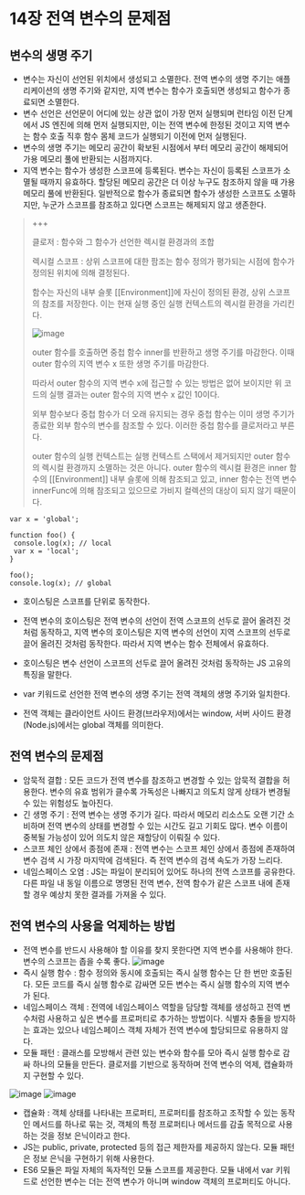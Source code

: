 14장 전역 변수의 문제점
========

변수의 생명 주기
---
- 변수는 자신이 선언된 위치에서 생성되고 소멸한다. 전역 변수의 생명 주기는 애플리케이션의 생명 주기와 같지만, 지역 변수는 함수가 호출되면 생성되고 함수가 종료되면 소멸한다.
- 변수 선언은 선언문이 어디에 있는 상관 없이 가장 먼저 실행되며 런타임 이전 단계에서 JS 엔진에 의해 먼저 실행되지만, 이는 전역 변수에 한정된 것이고 지역 변수는 함수 호출 직후 함수 몸체 코드가 실행되기 이전에 먼저 실행된다.
- 변수의 생명 주기는 메모리 공간이 확보된 시점에서 부터 메모리 공간이 해제되어 가용 메모리 풀에 반환되는 시점까지다.
- 지역 변수는 함수가 생성한 스코프에 등록된다. 변수는 자신이 등록된 스코프가 소멸될 때까지 유효하다. 할당된 메모리 공간은 더 이상 누구도 참조하지 않을 때 가용 메모리 풀에 반환된다. 일반적으로 함수가 종료되면 함수가 생성한 스코프도 소멸하지만, 누군가 스코프를 참조하고 있다면 스코프는 해제되지 않고 생존한다.

>  +++
> 
>  클로저 : 함수와 그 함수가 선언한 렉시컬 환경과의 조합
>  
>  렉시컬 스코프 : 상위 스코프에 대한 팜조는 함수 정의가 평가되는 시점에 함수가 정의된 위치에 의해 결정된다.
>  
>  함수는 자신의 내부 슬롯 [[Environment]]에 자신이 정의된 환경, 상위 스코프의 참조를 저장한다. 이는 현재 실행 중인 실행 컨텍스트의 렉시컬 환경을 가리킨다.
>
>  ![image](https://github.com/houony/Javascript-Deep-Dive-Study/assets/99787274/97045660-a122-4380-9607-572ff4623a4f)
>
>  outer 함수를 호출하면 중첩 함수 inner를 반환하고 생명 주기를 마감한다. 이때 outer 함수의 지역 변수 x 또한 생명 주기를 마감한다.
>
>  따라서 outer 함수의 지역 변수 x에 접근할 수 있는 방법은 없어 보이지만 위 코드의 실행 결과는 outer 함수의 지역 변수 x 값인 10이다.
>
>  외부 함수보다 중첩 함수가 더 오래 유지되는 경우 중첩 함수는 이미 생명 주기가 종료한 외부 함수의 변수를 참조할 수 있다. 이러한 중첩 함수를 클로저라고 부른다.
>
>  outer 함수의 실행 컨텍스트는 실행 컨텍스트 스택에서 제거되지만 outer 함수의 렉시컬 환경까지 소멸하는 것은 아니다. outer 함수의 렉시컬 환경은 inner 함수의 [[Environment]] 내부 슬롯에 의해 참조되고 있고, inner 함수는 전역 변수 innerFunc에 의해 참조되고 있으므로 가비지 컬렉션의 대상이 되지 않기 때문이다.

   ```
  var x = 'global';

  function foo() {
    console.log(x); // local
    var x = 'local';
  }

  foo();
  console.log(x); // global
  ```
- 호이스팅은 스코프를 단위로 동작한다.
- 전역 변수의 호이스팅은 전역 변수의 선언이 전역 스코프의 선두로 끌어 올려진 것처럼 동작하고, 지역 변수의 호이스팅은 지역 변수의 선언이 지역 스코프의 선두로 끌어 올려진 것처럼 동작한다. 따라서 지역 변수는 함수 전체에서 유효하다.
- 호이스팅은 변수 선언이 스코프의 선두로 끌어 올려진 것처럼 동작하는 JS 고유의 특징을 말한다.

- var 키워드로 선언한 전역 변수의 생명 주기는 전역 객체의 생명 주기와 일치한다.
- 전역 객체는 클라이언트 사이드 환경(브라우저)에서는 window, 서버 사이드 환경(Node.js)에서는 global 객체를 의미한다.

전역 변수의 문제점
---
- 암묵적 결합 : 모든 코드가 전역 변수를 참조하고 변경할 수 있는 암묵적 결합을 허용한다. 변수의 유효 범위가 클수록 가독성은 나빠지고 의도치 않게 상태가 변경될 수 있는 위험성도 높아진다.
- 긴 생명 주기 : 전역 변수는 생명 주기가 길다. 따라서 메모리 리소스도 오랜 기간 소비하며 전역 변수의 상태를 변경할 수 있는 시간도 길고 기회도 많다. 변수 이름이 중복될 가능성이 있어 의도치 않은 재할당이 이뤄질 수 있다.
- 스코프 체인 상에서 종점에 존재 : 전역 변수는 스코프 체인 상에서 종점에 존재하여 변수 검색 시 가장 마지막에 검색된다. 즉 전역 변수의 검색 속도가 가장 느리다.
- 네임스페이스 오염 : JS는 파일이 분리되어 있어도 하나의 전역 스코프를 공유한다. 다른 파일 내 동일 이름으로 명명된 전역 변수, 전역 함수가 같은 스코프 내에 존재할 경우 예상치 못한 결과를 가져올 수 있다.

전역 변수의 사용을 억제하는 방법
---
- 전역 변수를 반드시 사용해야 할 이유를 찾지 못한다면 지역 변수를 사용해야 한다. 변수의 스코프는 좁을 수록 좋다.
![image](https://github.com/houony/Javascript-Deep-Dive-Study/assets/99787274/26c9d789-776f-439a-a7b9-372311e7249a)
- 즉시 실행 함수 : 함수 정의와 동시에 호출되는 즉시 실행 함수는 단 한 번만 호출된다. 모든 코드를 즉시 실행 함수로 감싸면 모든 변수는 즉시 실행 함수의 지역 변수가 된다.
- 네임스페이스 객체 : 전역에 네임스페이스 역할을 담당할 객체를 생성하고 전역 변수처럼 사용하고 싶은 변수를 프로퍼티로 추가하는 방법이다. 식별자 충돌을 방지하는 효과는 있으나 네임스페이스 객체 자체가 전역 변수에 할당되므로 유용하지 않다.
- 모듈 패턴 : 클래스를 모방해서 관련 있는 변수와 함수를 모아 즉시 실행 함수로 감싸 하나의 모듈을 만든다. 클로저를 기반으로 동작하며 전역 변수의 억제, 캡슐화까지 구현할 수 있다.

![image](https://github.com/houony/Javascript-Deep-Dive-Study/assets/99787274/9f84a26b-9940-4f1f-aa60-c3bb7c2403c3)
![image](https://github.com/houony/Javascript-Deep-Dive-Study/assets/99787274/7fa2d280-a203-4acd-94f3-afc51b008d47)
  - 캡슐화 : 객체 상태를 나타내는 프로퍼티, 프로퍼티를 참조하고 조작할 수 있는 동작인 메서드를 하나로 묶는 것, 객체의 특정 프로퍼티나 메서드를 감출 목적으로 사용하는 것을 정보 은닉이라고 한다.
  - JS는 public, private, protected 등의 접근 제한자를 제공하지 않는다. 모듈 패턴은 정보 은닉을 구현하기 위해 사용한다.
- ES6 모듈은 파일 자체의 독자적인 모듈 스코프를 제공한다. 모듈 내에서 var 키워드로 선언한 변수는 더는 전역 변수가 아니며 window 객체의 프로퍼티도 아니다.
